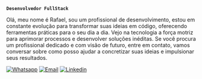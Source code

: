 **`Desenvolvedor FullStack`**

Olá, meu nome é Rafael, sou um profissional de desenvolvimento, estou em constante evolução para transformar suas ideias em código, oferecendo ferramentas práticas para o seu dia a dia. Vejo na tecnologia a força motriz para aprimorar processos e desenvolver soluções inéditas. Se você procura um profissional dedicado e com visão de futuro, entre em contato, vamos conversar sobre como posso ajudar a concretizar suas ideias e impulsionar seus resultados.

[![Whatsapp](https://img.shields.io/badge/WhatsApp-25D366?style=for-the-badge&logo=whatsapp&logoColor=white)](https://wa.me/5581997213514?text=Ol%C3%A1,+gostaria+de+saber+mais+sobre+seus+servi%C3%A7os!)
[![Email](https://img.shields.io/badge/Gmail-D14836?style=for-the-badge&logo=gmail&logoColor=white)](mailto:rval.luz@gmail.com)
[![Linkedin](https://img.shields.io/badge/LinkedIn-0077B5?style=for-the-badge&logo=linkedin&logoColor=white)](https://www.linkedin.com/in/rafaelvluz/)
